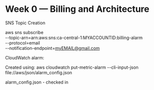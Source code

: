 # Week 0 — Billing and Architecture





SNS Topic Creation

aws sns subscribe \
    --topic-arn=arn:aws:sns:ca-central-1:MYACCOUNTID:billing-alarm \
    --protocol=email \
    --notification-endpoint=myEMAIL@gmail.com
    
    
CloudWatch alarm:

Created using:
aws cloudwatch put-metric-alarm --cli-input-json file://aws/json/alarm_config.json

alarm_config.json - checked in

